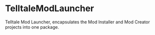 # TelltaleModLauncher
Telltale Mod Launcher, encapsulates the Mod Installer and Mod Creator projects into one package.
